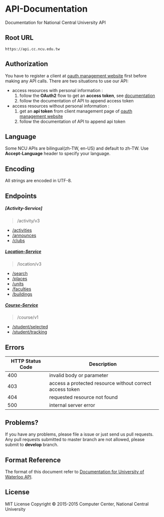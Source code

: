 # API-Documentation
Documentation for National Central University API

## Root URL
```
https://api.cc.ncu.edu.tw
```

## Authorization

You have to register a client at [oauth management website](https://api.cc.ncu.edu.tw/manage) first before making any API calls.
There are two situations to use our API:

- access resources with personal information : 
    1. follow the **OAuth2** flow to get an **access token**, see [documentation](oauth-service/README.md)
    2. follow the documentation of API to append access token
- access resources without personal information :
    1. get an **api token** from client management page of [oauth management website](https://api.cc.ncu.edu.tw/manage) 
    2. follow the documentation of API to append api token

## Language
Some NCU APIs are bilingual(zh-TW, en-US) and default to zh-TW. Use **Accept-Language** header to specify your language.

## Encoding
All strings are encoded in UTF-8.

## Endpoints

##### [Activity-Service]
> /activity/v3
- [/activities](activity-service/v3/activities.md)
- [/announces](activity-service/v3/announces.md)
- [/clubs](activity-service/v3/clubs.md)

##### [Location-Service]
> /location/v3
- [/search](location-service/v3/search.md)
- [/places](location-service/v3/places.md)
- [/units](location-service/v3/units.md)
- [/faculties](location-service/v3/faculties.md)
- [/buildings](location-service/v3/buildings.md)

##### [Course-Service]
> /course/v1
- [/student/selected](course-service/v1/student/selected.md)
- [/student/tracking](course-service/v1/student/tracking.md)

## Errors

HTTP Status Code | Description       
---------------- | -----------------
400              | invalid body or parameter 
403              | access a protected resource without correct access token
404              | requested resource not found
500              | internal server error

## Problems?
If you have any problems, please file a issue or just send us pull requests.
Any pull requests submitted to master branch are not allowed, please submit to **develop** branch.

## Format Reference
The format of this document refer to [Documentation for University of Waterloo API](https://github.com/uWaterloo/api-documentation).

## License
MIT License Copyright © 2015-2015 Computer Center, National Central University

[API management page]:https://api.cc.ncu.edu.tw/manage
[Location-Service]:https://github.com/NCU-CC/Location-Service
[Course-Service]:https://github.com/NCU-CC/Course-Service
